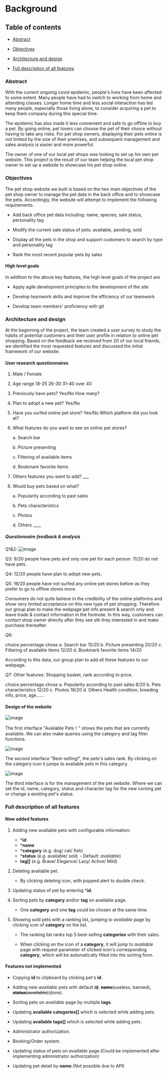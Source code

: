 # Background

## Table of contents

- [Abstract](#jump1)

- [Objectives](#jump2)

- [Architecture and design](#jump3)

- [Full description of all features](#jump4)


### <span id="jump1">Abstract</span>

With the current ongoing covid epidemic, people's lives have been affected to some
extent. Many people have had to switch to working from home and attending
classes. Longer home time and less social interaction has led many people,
especially those living alone, to consider acquiring a pet to keep them company
during this special time.

The epidemic has also made it less convenient and safe to go offline to buy a pet.
By going online, pet lovers can choose the pet of their choice without having
to take any risks. For pet shop owners, displaying their pets online is not
limited by the size of their premises, and subsequent management and sales
analysis is easier and more powerful.

The owner of one of our local pet shops was looking to set up his own pet website. This
project is the result of our team helping the local pet shop owner to set up a
website to showcase his pet shop online.

### <span id="jump2">Objectives</span>

The pet shop website we built is based on the two main objectives of the pet shop owner to manage the pet data in the back office and to showcase the pets. Accordingly, the website will attempt to implement the following requirements.

- Add back office pet data including: name, species, sale status, personality tag

- Modify the current sale status of pets: available, pending, sold

- Display all the pets in the shop and support customers to search by type and personality tag

- Rank the most recent popular pets by sales

#### High level goals

In addition to the above key features, the high level goals of the project are

- Apply agile development principles to the development of the site

- Develop teamwork skills and improve the efficiency of our teamwork

- Develop team members' proficiency with git

### <span id="jump3"> Architecture and design</span>

At the beginning of the project, the team created a user survey to study the habits of
potential customers and their user profile in relation to online pet shopping. Based on the feedback we received from 20 of our local friends, we identified the most requested features and discussed the initial framework of our website.

#### User research questionnaires

1. Male / Female

2. Age range 18-25 26-30 31-40 over 40

3. Previously have pets? Yes/No How many?

4. Plan to adopt a new pet? Yes/No

5. Have you surfed online pet store? Yes/No Which platform did you look at?

6. What features do you want to see on online pet stores?
   
   a. Search bar  

   b. Picture presenting
   
   c. Filtering of available items
   
   d. Bookmark favorite items
   
8. Others features you want to add? ___
   
9. Would buy pets based on what?

   a. Popularity according to past sales

   b. Pets characteristics

   c. Photos

   d. Others ____


##### Questionnaire feedback & analysis

Q1&2: ![image](../static/reportImg/feedback.png)

Q3: 9/20 people have pets and only one pet for each person. 11/20 do not have pets.

Q4: 12/20 people have plan to adopt new pets.

Q5: 16/20 people have not surfed any online pet stores before as they prefer to go to offline stores more. 

Consumers do not quite believe in the credibility of the online platforms and show very limited acceptance on this new type of pet shopping. Therefore our group plan to make the webpage pet info present & search only and leave trade & contact information in the footnote. In this way, customers can contact shop owner directly after they see sth they interested in and make purchase thereafter.

Q6:

   choice                                    percentage chose
   a. Search bar	                           15/20
   b. Picture presenting	                  20/20
   c. Filtering of available items        	12/20
   d. Bookmark favorite items             	14/20

According to this data, our group plan to add all these features to our webpage.

Q7: Other features: Shopping basket, rank according to price.

   choice                                    percentage chose
   a. Popularity according to past sales	   8/20
   b. Pets characteristics	                  12/20
   c. Photos	                              18/20
   d. Others                                 Health condition, breeding info, price, age……



#### Design of the website

![image](../static/reportImg/ui-4.png)

The first interface "Available Pets！" shows the pets that are currently available. We can also make queries using the category and tag filter functions.

![image](../static/reportImg/ui-5.png)

The second interface "Best-selling!", the pets's sales rank. By clicking on the category icon it jumps to available pets in this category.

![image](../static/reportImg/ui-3.png)

The third interface is for the management of the pet website. Where we can set the id,
name, category, status and character tag for the new coming pet or change a existing pet's status.

### <span id="jump4"> Full description of all features</span>

#### New added features

1. Adding new available pets with configurable information:
   
   - \***id**
   - \***name**
   - \***category** (e.g. dog/ cat/ fish)
   - \***status** (e.g. available/ sold. - Default: *available*)
   - **tag[]** (e.g. Brave/ Elegance/ Lazy/ Active/ Mild)

2. Deleting available pet.

   - By clicking deleting icon, with popped alert to double check.

3. Updating status of pet by entering ***id**.

4. Sorting pets by **category** and/or **tag** on available page.
  
    - One **category** and one **tag** could be chosen at the same time.

5. Showing sold pets with a ranking list, jumping to *available* page by clicking icon of **category** on the list.

   - The ranking list ranks top 5 best-selling **categories** with their sales.

   - When clicking on the icon of a **category**, it will jump to *available* page with request parameter of clicked icon's corresponding **category**, which will be automatically filled into the sorting form.

  #### Features not implemented

   - Copying **id** to clipboard by clicking pet's **id**.  

   - Adding new *available* pets with default **id**, ~~**name**~~(useless, banned), ~~**status**(*available*)~~(done).

   - Sorting pets on *available* page by multiple **tags**.

   - Updating **available categories[]** which is selected while adding pets.

   - Updating **available tags[]** which is selected while adding pets.

   - Administrator authorization. 

   - Booking/Order system. 

   - Updating status of pets on *available* page.(Could be implemented after implementing administrator authorization)
   
   - Updating pet detail by **name**.(Not possible due to API)